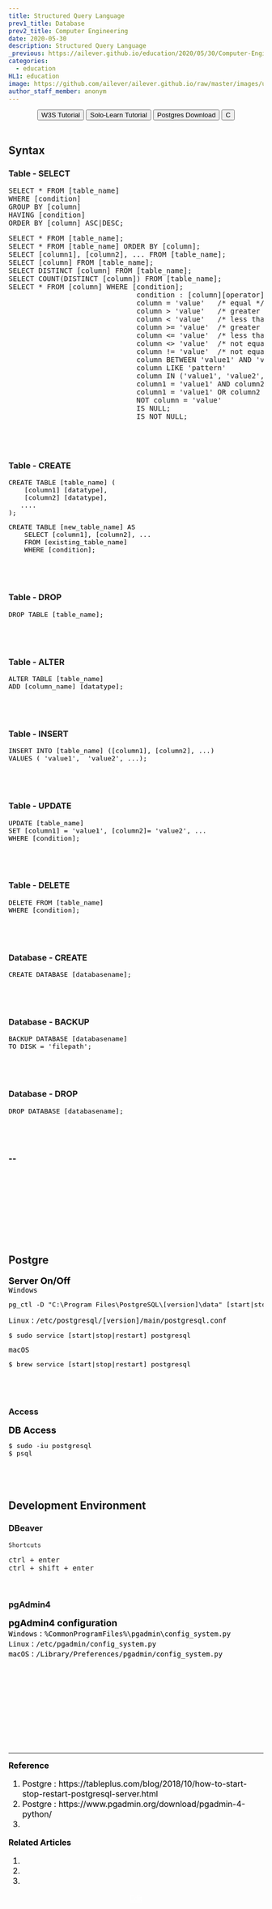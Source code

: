 ```yaml
---
title: Structured Query Language
prev1_title: Database
prev2_title: Computer Engineering
date: 2020-05-30
description: Structured Query Language
_previous: https://ailever.github.io/education/2020/05/30/Computer-Engineering/
categories:
  - education
HL1: education
image: https://github.com/ailever/ailever.github.io/raw/master/images/unsplash/gray_Computer_Engineering.png
author_staff_member: anonym
---
```


<!-- Top Block -->
<div align="center" class="top_btn_box">
  <button class="top_btn" type="button" onclick="location.href='https://www.w3schools.com/sql/sql_exercises.asp'">W3S Tutorial</button>
  <button class="top_btn" type="button" onclick="location.href='https://www.sololearn.com/learning/1060'">Solo-Learn Tutorial</button>
  <button class="top_btn" type="button" onclick="location.href='https://www.postgresql.org/download/'">Postgres Download</button>
  <button class="top_btn" type="button" onclick="location.href='#'">C</button>
</div><br>
<!-- Top Block -->

## Syntax
### Table - SELECT
<!-- Content Block -->
<pre class="sql-code">
SELECT * FROM [table_name]
WHERE [condition]
GROUP BY [column]
HAVING [condition]
ORDER BY [column] ASC|DESC;
</pre>
<pre class="sql-code">
SELECT * FROM [table_name];
SELECT * FROM [table_name] ORDER BY [column];
SELECT [column1], [column2], ... FROM [table_name];
SELECT [column] FROM [table_name];
SELECT DISTINCT [column] FROM [table_name];
SELECT COUNT(DISTINCT [column]) FROM [table_name];
SELECT * FROM [column] WHERE [condition];
                              condition : [column][operator][value]
                              column = 'value'   /* equal */
                              column > 'value'   /* greater than */
                              column < 'value'   /* less than */
                              column >= 'value'  /* greater than or equal */
                              column <= 'value'  /* less than or equal */
                              column <> 'value'  /* not equal */
                              column != 'value'  /* not equal */
                              column BETWEEN 'value1' AND 'value2'        
                              column LIKE 'pattern'	
                              column IN ('value1', 'value2', ...)
                              column1 = 'value1' AND column2 = 'value2' AND ...
                              column1 = 'value1' OR column2 = 'value2' OR ...
                              NOT column = 'value'
                              IS NULL;
                              IS NOT NULL;
</pre>
<div align="left" style="font-size:medium;font-weight:normal;color:black;background-color:unset;">
  
<br><br></div>
<!-- Content Block -->

### Table - CREATE
<!-- Content Block -->
<div align="left" style="font-size:medium;font-weight:normal;color:black;background-color:unset;">
<pre class="sql-code">
CREATE TABLE [table_name] (
    [column1] [datatype],
    [column2] [datatype],
   ....
);
</pre>
<pre class="sql-code">
CREATE TABLE [new_table_name] AS
    SELECT [column1], [column2], ...
    FROM [existing_table_name]
    WHERE [condition];
</pre>
<br><br></div>
<!-- Content Block -->

### Table - DROP
<!-- Content Block -->
<div align="left" style="font-size:medium;font-weight:normal;color:black;background-color:unset;">
<pre class="sql-code">
DROP TABLE [table_name];
</pre>
<br><br></div>
<!-- Content Block -->

### Table - ALTER
<!-- Content Block -->
<div align="left" style="font-size:medium;font-weight:normal;color:black;background-color:unset;">
<pre class="sql-code">
ALTER TABLE [table_name]
ADD [column_name] [datatype];
</pre>
<br><br></div>
<!-- Content Block -->



### Table - INSERT
<!-- Content Block -->
<div align="left" style="font-size:medium;font-weight:normal;color:black;background-color:unset;">
<pre class="sql-code">
INSERT INTO [table_name] ([column1], [column2], ...)
VALUES ( 'value1',  'value2', ...);
</pre>
<br><br></div>
<!-- Content Block -->


### Table - UPDATE
<!-- Content Block -->
<div align="left" style="font-size:medium;font-weight:normal;color:black;background-color:unset;">
<pre class="sql-code">
UPDATE [table_name]
SET [column1] = 'value1', [column2]= 'value2', ...
WHERE [condition];
</pre>
<br><br></div>
<!-- Content Block -->

### Table - DELETE
<!-- Content Block -->
<div align="left" style="font-size:medium;font-weight:normal;color:black;background-color:unset;"> 
<pre class="sql-code">
DELETE FROM [table_name]
WHERE [condition];
</pre>
<br><br></div>
<!-- Content Block -->

### Database - CREATE
<!-- Content Block -->
<div align="left" style="font-size:medium;font-weight:normal;color:black;background-color:unset;">
<pre class="sql-code">
CREATE DATABASE [databasename];
</pre>  
<br><br></div>
<!-- Content Block -->

### Database - BACKUP
<!-- Content Block -->
<div align="left" style="font-size:medium;font-weight:normal;color:black;background-color:unset;">
<pre class="sql-code">
BACKUP DATABASE [databasename]
TO DISK = 'filepath';
</pre>  
<br><br></div>
<!-- Content Block -->

### Database - DROP
<!-- Content Block -->
<div align="left" style="font-size:medium;font-weight:normal;color:black;background-color:unset;">
<pre class="sql-code">
DROP DATABASE [databasename];
</pre>    
<br><br></div>
<!-- Content Block -->

### --
<!-- Content Block -->
<div align="left" style="font-size:medium;font-weight:normal;color:black;background-color:unset;">
<pre class="sql-code">

</pre>    
<br><br></div>
<!-- Content Block -->



<br><br><br>
## Postgre
<!-- Content Block -->
<div align="left" style="font-size:large;font-weight:bold;color:black;background-color:unset;">Server On/Off</div>
<div align="left" style="font-size:medium;font-weight:normal;color:black;background-color:unset;">
<code class="code-title">Windows</code>
<pre class="shell-code">
pg_ctl -D "C:\Program Files\PostgreSQL\[version]\data" [start|stop|restart]  
</pre>
<code class="code-title">Linux</code> : <code class="code-path">/etc/postgresql/[version]/main/postgresql.conf</code>
<pre class="shell-code">
$ sudo service [start|stop|restart] postgresql  
</pre>
<code class="code-title">macOS</code>
<pre class="shell-code">
$ brew service [start|stop|restart] postgresql  
</pre>
<br><br></div>
<!-- Content Block -->

### Access
<!-- Content Block -->
<div align="left" style="font-size:large;font-weight:bold;color:black;background-color:unset;">DB Access</div>
<div align="left" style="font-size:medium;font-weight:normal;color:black;background-color:unset;">
<pre class="shell-code">
$ sudo -iu postgresql
$ psql
</pre>
<br><br></div>
<!-- Content Block -->





## Development Environment
### DBeaver
<code class="code-title">Shortcuts</code>
<pre class="code-path">
ctrl + enter
ctrl + shift + enter
</pre><br>


### pgAdmin4
<!-- Content Block -->
<div align="left" style="font-size:large;font-weight:bold;color:black;background-color:unset;">pgAdmin4 configuration</div>
<div align="left" style="font-size:medium;font-weight:normal;color:black;background-color:unset;">  
<code class="code-title">Windows</code> : <code class="code-path">%CommonProgramFiles%\pgadmin\config_system.py</code><br>
<code class="code-title">Linux</code> : <code class="code-path">/etc/pgadmin/config_system.py</code><br>
<code class="code-title">macOS</code> : <code class="code-path">/Library/Preferences/pgadmin/config_system.py</code><br>
<br><br></div>
<!-- Content Block -->


<!-- Content Block -->
<div align="left" style="font-size:medium;font-weight:normal;color:black;background-color:unset;">　<br><br></div>
<div align="left" style="font-size:medium;font-weight:normal;color:black;background-color:unset;">　<br><br></div>
<div align="left" style="font-size:medium;font-weight:normal;color:black;background-color:unset;">　<br><br></div>
<!-- Content Block -->

---

<!-- Reference Block -->
<div align="left" style="font-size:medium;font-weight:normal;color:black;background-color:unset;">
<b>Reference</b>
<ol>
  <li>Postgre : https://tableplus.com/blog/2018/10/how-to-start-stop-restart-postgresql-server.html</li>
  <li>Postgre : https://www.pgadmin.org/download/pgadmin-4-python/</li>
  <li></li>
</ol>
</div>
<!-- Reference Block -->

<!-- Article Block -->
<div align="left" style="font-size:medium;font-weight:normal;color:black;background-color:unset;">
<b>Related Articles</b>
<ol>
  <li></li>
  <li></li>
  <li></li>
</ol>
</div>
<!-- Article Block -->

<!-- Bottom Block -->
<div align="center" class="bottom_btn_box">
  <span class="bottom_btn"><a href="https://github.com/ailever/ailever.github.io/blob/master/_posts/education/2020-05-30-_CE-en-sql.md" target="_blank" style="color:white">Edit</a></span>
</div>
<!-- Bottom Block -->

<!-- Notice
# Mathematical Expression
- outline : $  $
- inline  : $$  $$

# Default Div Tag
- align : left, right, center
- font-size : xx-small, x-small, small, medium, large, x-large, xx-large
- font-weight : normal, bold
- color : red, orange, yellow, green, cyan, blue, purple, pink, white, gray, brown
- background-color : red, orange, yellow, green, cyan, blue, purple, pink, white, gray, brown

# Html Ref
- color code : https://htmlcolorcodes.com/
- tags : https://www.w3schools.com/tags/default.asp
- attributes : https://www.w3schools.com/tags/ref_attributes.asp
Notice -->


